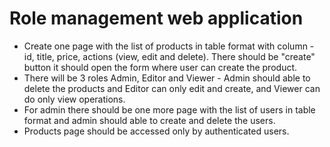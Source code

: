 # Role management web application 

- Create one page with the list of products in table format with column - id, title, price, actions (view, edit and delete). There should be "create" button it should open the form where user can create the product.
- There will be 3 roles Admin, Editor and Viewer - Admin should able to delete the products and Editor can only edit and create, and Viewer can do only view operations.
- For admin there should be one more page with the list of users in table format and admin should able to create and delete the users.
- Products page should be accessed only by authenticated users. 
